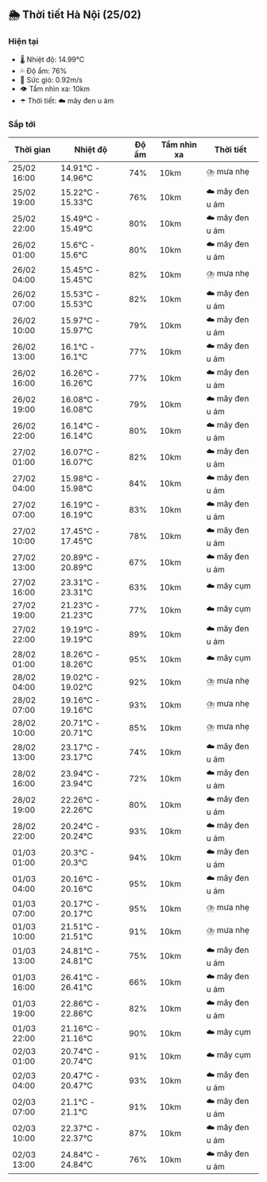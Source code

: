 ## 🌦️ Thời tiết Hà Nội (25/02)

### Hiện tại

- 🌡️ Nhiệt độ: 14.99℃
- 💦 Độ ẩm: 76%
- 💨 Sức gió: 0.92m/s
- 👁️ Tầm nhìn xa: 10km
- ☂️ Thời tiết: ☁️ mây đen u ám

### Sắp tới

| Thời gian | Nhiệt độ | Độ ẩm | Tầm nhìn xa | Thời tiết |
| --- | --- | --- | --- | --- |
| 25/02 16:00 | 14.91℃ - 14.96℃ | 74% | 10km | ⛈️ mưa nhẹ |
| 25/02 19:00 | 15.22℃ - 15.33℃ | 76% | 10km | ☁️ mây đen u ám |
| 25/02 22:00 | 15.49℃ - 15.49℃ | 80% | 10km | ☁️ mây đen u ám |
| 26/02 01:00 | 15.6℃ - 15.6℃ | 80% | 10km | ☁️ mây đen u ám |
| 26/02 04:00 | 15.45℃ - 15.45℃ | 82% | 10km | ⛈️ mưa nhẹ |
| 26/02 07:00 | 15.53℃ - 15.53℃ | 82% | 10km | ☁️ mây đen u ám |
| 26/02 10:00 | 15.97℃ - 15.97℃ | 79% | 10km | ☁️ mây đen u ám |
| 26/02 13:00 | 16.1℃ - 16.1℃ | 77% | 10km | ☁️ mây đen u ám |
| 26/02 16:00 | 16.26℃ - 16.26℃ | 77% | 10km | ☁️ mây đen u ám |
| 26/02 19:00 | 16.08℃ - 16.08℃ | 79% | 10km | ☁️ mây đen u ám |
| 26/02 22:00 | 16.14℃ - 16.14℃ | 80% | 10km | ☁️ mây đen u ám |
| 27/02 01:00 | 16.07℃ - 16.07℃ | 82% | 10km | ☁️ mây đen u ám |
| 27/02 04:00 | 15.98℃ - 15.98℃ | 84% | 10km | ☁️ mây đen u ám |
| 27/02 07:00 | 16.19℃ - 16.19℃ | 83% | 10km | ☁️ mây đen u ám |
| 27/02 10:00 | 17.45℃ - 17.45℃ | 78% | 10km | ☁️ mây đen u ám |
| 27/02 13:00 | 20.89℃ - 20.89℃ | 67% | 10km | ☁️ mây đen u ám |
| 27/02 16:00 | 23.31℃ - 23.31℃ | 63% | 10km | ☁️ mây cụm |
| 27/02 19:00 | 21.23℃ - 21.23℃ | 77% | 10km | ☁️ mây cụm |
| 27/02 22:00 | 19.19℃ - 19.19℃ | 89% | 10km | ☁️ mây đen u ám |
| 28/02 01:00 | 18.26℃ - 18.26℃ | 95% | 10km | ☁️ mây cụm |
| 28/02 04:00 | 19.02℃ - 19.02℃ | 92% | 10km | ⛈️ mưa nhẹ |
| 28/02 07:00 | 19.16℃ - 19.16℃ | 93% | 10km | ⛈️ mưa nhẹ |
| 28/02 10:00 | 20.71℃ - 20.71℃ | 85% | 10km | ⛈️ mưa nhẹ |
| 28/02 13:00 | 23.17℃ - 23.17℃ | 74% | 10km | ☁️ mây đen u ám |
| 28/02 16:00 | 23.94℃ - 23.94℃ | 72% | 10km | ☁️ mây đen u ám |
| 28/02 19:00 | 22.26℃ - 22.26℃ | 80% | 10km | ☁️ mây đen u ám |
| 28/02 22:00 | 20.24℃ - 20.24℃ | 93% | 10km | ☁️ mây đen u ám |
| 01/03 01:00 | 20.3℃ - 20.3℃ | 94% | 10km | ☁️ mây đen u ám |
| 01/03 04:00 | 20.16℃ - 20.16℃ | 95% | 10km | ☁️ mây đen u ám |
| 01/03 07:00 | 20.17℃ - 20.17℃ | 95% | 10km | ⛈️ mưa nhẹ |
| 01/03 10:00 | 21.51℃ - 21.51℃ | 91% | 10km | ⛈️ mưa nhẹ |
| 01/03 13:00 | 24.81℃ - 24.81℃ | 75% | 10km | ☁️ mây đen u ám |
| 01/03 16:00 | 26.41℃ - 26.41℃ | 66% | 10km | ☁️ mây đen u ám |
| 01/03 19:00 | 22.86℃ - 22.86℃ | 82% | 10km | ☁️ mây đen u ám |
| 01/03 22:00 | 21.16℃ - 21.16℃ | 90% | 10km | ☁️ mây cụm |
| 02/03 01:00 | 20.74℃ - 20.74℃ | 91% | 10km | ☁️ mây cụm |
| 02/03 04:00 | 20.47℃ - 20.47℃ | 93% | 10km | ☁️ mây đen u ám |
| 02/03 07:00 | 21.1℃ - 21.1℃ | 91% | 10km | ☁️ mây đen u ám |
| 02/03 10:00 | 22.37℃ - 22.37℃ | 87% | 10km | ☁️ mây đen u ám |
| 02/03 13:00 | 24.84℃ - 24.84℃ | 76% | 10km | ☁️ mây đen u ám |

